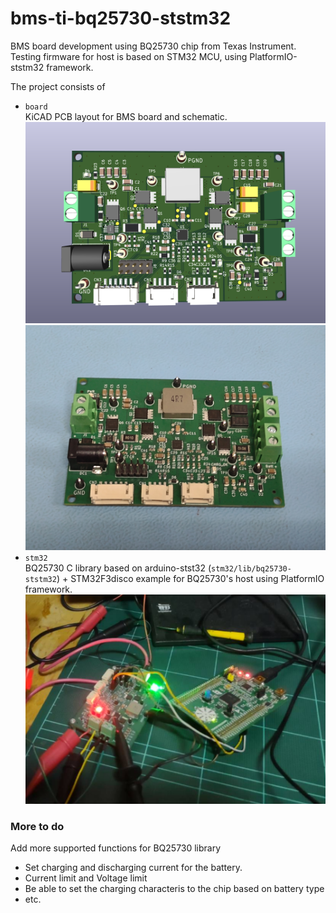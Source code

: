 # bms-ti-bq25730-ststm32
BMS board development using BQ25730 chip from Texas Instrument. Testing firmware for host is based on STM32 MCU, using PlatformIO-ststm32 framework.

The project consists of
- `board`\
    KiCAD PCB layout for BMS board and schematic.
![Alt text](board/img/bms-board-top.png)
![Alt text](board/img/board-fab.jpg)
- `stm32`\
    BQ25730 C library based on arduino-stst32 (`stm32/lib/bq25730-ststm32`) + STM32F3disco example for BQ25730's host using PlatformIO framework.
![Alt text](board/img/testing-with-stm32f3disco.png)

### More to do
Add more supported functions for BQ25730 library
- Set charging and discharging current for the battery.
- Current limit and Voltage limit
- Be able to set the charging characteris to the chip based on battery type
- etc.


